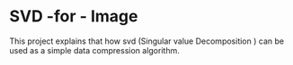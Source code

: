 SVD -for - Image
========

This project explains that how svd (Singular value Decomposition ) can be used as a simple data compression algorithm.
